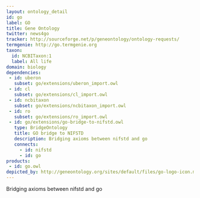 ```yaml
---
layout: ontology_detail
id: go
label: GO
title: Gene Ontology
twitter: news4go
tracker: http://sourceforge.net/p/geneontology/ontology-requests/
termgenie: http://go.termgenie.org
taxon: 
  id: NCBITaxon:1
  label: All life
domain: biology
dependencies:
 - id: uberon
   subset: go/extensions/uberon_import.owl
 - id: cl
   subset: go/extensions/cl_import.owl
 - id: ncbitaxon
   subset: go/extensions/ncbitaxon_import.owl
 - id: ro
   subset: go/extensions/ro_import.owl
 - id: go/extensions/go-bridge-to-nifstd.owl
   type: BridgeOntology
   title: GO bridge to NIFSTD
   description: Bridging axioms between nifstd and go
   connects:
     - id: nifstd
     - id: go
products:
 - id: go.owl
depicted_by: http://geneontology.org/sites/default/files/go-logo-icon.mini__0.png
---
```


Bridging axioms between nifstd and go